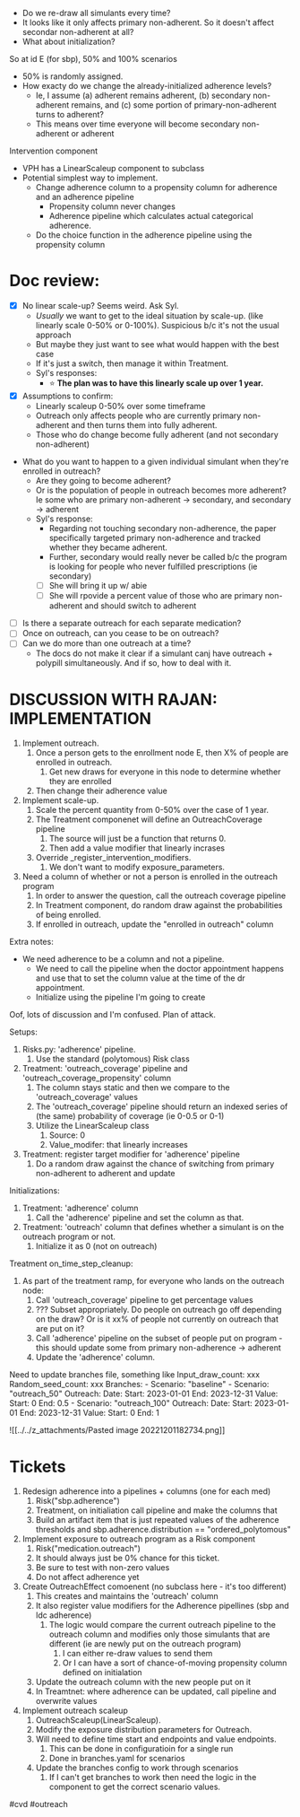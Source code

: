 - Do we re-draw all simulants every time? 
- It looks like it only affects primary non-adherent. So it doesn't affect secondar non-adherent at all?
- What about initialization?

So at id E (for sbp), 50% and 100% scenarios
- 50% is randomly assigned.
- How exacty do we change the already-initialized adherence levels?
    - Ie, I assume (a) adherent remains adherent, (b) secondary non-adherent remains, and (c) some portion of primary-non-adherent turns to adherent?
    - This means over time everyone will become secondary non-adherent or adherent

Intervention component
- VPH has a LinearScaleup component to subclass
- Potential simplest way to implement.
    - Change adherence column to a propensity column for adherence and an adherence pipeline
        - Propensity column never changes
        - Adherence pipeline which calculates actual categorical adherence. 
    - Do the choice function in the adherence pipeline using the propensity column

# Doc review:
- [x] No linear scale-up? Seems weird. Ask Syl.
    - *Usually* we want to get to the ideal situation by scale-up. (like linearly scale 0-50% or 0-100%). Suspicious b/c it's not the usual approach
    - But maybe they just want to see what would happen with the best case
    - If it's just a switch, then manage it within Treatment.
    - Syl's responses:
        - :star: **The plan was to have this linearly scale up over 1 year.**
- [x] Assumptions to confirm:
    - Linearly scaleup 0-50% over some timeframe
    - Outreach only affects people who are currently primary non-adherent and then turns them into fully adherent. 
    - Those who do change become fully adherent (and not secondary non-adherent)
- What do you want to happen to a given individual simulant when they're enrolled in outreach?
    - Are they going to become adherent?
    - Or is the population of people in outreach becomes more adherent? Ie some who are primary non-adherent -> secondary, and secondary -> adherent
    - Syl's response:
        - Regarding not touching secondary non-adherence, the paper specifically targeted primary non-adherence and tracked whether they became adherent.
        - Further, secondary would really never be called b/c the program is looking for people who never fulfilled prescriptions (ie secondary)
        - [ ] She will bring it up w/ abie
        - [ ] She will rpovide a percent value of those who are primary non-adherent and should switch to adherent
- [ ] Is there a separate outreach for each separate medication?
- [ ] Once on outreach, can you cease to be on outreach?
- [ ] Can we do more than one outreach at a time?
    - The docs do not make it clear if a simulant canj have outreach + polypill simultaneously. And if so, how to deal with it.

# DISCUSSION WITH RAJAN: IMPLEMENTATION
1. Implement outreach.
    1. Once a person gets to the enrollment node E, then X% of people are enrolled in outreach.
        1. Get new draws for everyone in this node to determine whether they are enrolled
    1. Then change their adherence value
2. Implement scale-up.
    1. Scale the percent quantity from 0-50% over the case of 1 year.
    2. The Treatment componenet will define an OutreachCoverage pipeline
        1. The source will just be a function that returns 0.
        2. Then add a value modifier that linearly incrases
    3. Override _register_intervention_modifiers.
        1. We don't want to modify exposure_parameters.
3. Need a column of whether or not a person is enrolled in the outreach program
    1. In order to answer the question, call the outreach coverage pipeline
    2. In Treatment component, do random draw against the probabilities of being enrolled.
    3. If enrolled in outreach, update the "enrolled in outreach" column

Extra notes:
- We need adherence to be a column and not a pipeline.
    - We need to call the pipeline when the doctor appointment happens and use that to set the column value at the time of the dr appointment.
    - Initialize using the pipeline I'm going to create

Oof, lots of discussion and I'm confused. Plan of attack.

Setups:
1. Risks.py: 'adherence' pipeline.
    1. Use the standard (polytomous) Risk class
2. Treatment: 'outreach_coverage' pipeline and 'outreach_coverage_propensity' column
    1. The column stays static and then we compare to the 'outreach_coverage' values
    2. The 'outreach_coverage' pipeline should return an indexed series of (the same) probability of coverage (ie 0-0.5 or 0-1)
    3. Utilize the LinearScaleup class
        1. Source: 0
        2. Value_modifer: that linearly increases
3. Treatment: register target modifier for 'adherence' pipeline
    1. Do a random draw against the chance of switching from primary non-adherent to adherent and update
		

Initializations:
1. Treatment: 'adherence' column
    1. Call the 'adherence' pipeline and set the column as that.
2. Treatment: 'outreach' column that defines whether a simulant is on the outreach program or not.
    1. Initialize it as 0 (not on outreach)

Treatment on_time_step_cleanup:
1. As part of the treatment ramp, for everyone who lands on the outreach node:
    1. Call 'outreach_coverage' pipeline to get percentage values
    2. ??? Subset appropriately. Do people on outreach go off depending on the draw? Or is it xx% of people not currently on outreach that are put on it?
    3. Call 'adherence' pipeline on the subset of people put on program - this should update some from primary non-adherence -> adherent
    4. Update the 'adherence' column.
		
Need to update branches file, something like
Input_draw_count: xxx
Random_seed_count: xxx
Branches:
	- Scenario: "baseline"
	- Scenario: "outreach_50"
	Outreach:
		Date:
			Start: 2023-01-01
			End: 2023-12-31
		Value:
			Start: 0
			End: 0.5
	- Scenario: "outreach_100"
	Outreach:
		Date:
			Start: 2023-01-01
			End: 2023-12-31
		Value:
			Start: 0
			End: 1

![[../../z_attachments/Pasted image 20221201182734.png]]

# Tickets
1. Redesign adherence into a pipelines + columns (one for each med)
    1. Risk("sbp.adherence")
    2. Treatment, on initialiation call pipeline and make the columns that
    3. Build an artifact item that is just repeated values of the adherence thresholds and sbp.adherence.distribution == "ordered_polytomous"
2. Implement exposure to outreach program as a Risk component
    1. Risk("medication.outreach")
    2. It should always just be 0% chance for this ticket.
    3. Be sure to test with non-zero values
    4. Do not affect adherence yet
3. Create OutreachEffect comoenent (no subclass here - it's too different)
    1. This creates and maintains the 'outreach' column
    2. It also register value modifiers for the Adherence pipellines (sbp and ldc adherence)
        1. The logic would compare the current outreach pipeline to the outreach column and modifies only those simulants that are different (ie are newly put on the outreach program)
            1. I can either re-draw values to send them
            2. Or I can have a sort of chance-of-moving propensity column defined on initialation
    3. Update the outreach column with the new people put on it
    4. In Treamtnet: where adherence can be updated, call pipeline and overwrite values
4. Implement outreach scaleup
    1. OutreachScaleup(LinearScaleup).
    2. Modify the exposure distribution parameters for Outreach.
    3. Will need to define time start and endpoints and value endpoints. 
        1. This can be done in configuratioin for a single run
        2. Done in branches.yaml for scenarios
    4. Update the branches config to work through scenarios
        1. If I can't get branches to work then need the logic in the component to get the correct scenario values.


#cvd #outreach 